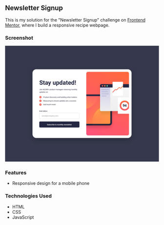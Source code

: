 ## Newsletter Signup

This is my solution for the "Newsletter Signup" challenge on [Frontend Mentor](https://www.frontendmentor.io/challenges/newsletter-signup-form-with-success-message-3FC1AZbNrv), where I build a responsive recipe webpage.

### Screenshot

![recipe page](./images/screen_shot1.jpg)

### Features

- Responsive design for a mobile phone

### Technologies Used

- HTML
- CSS
- JavaScript
